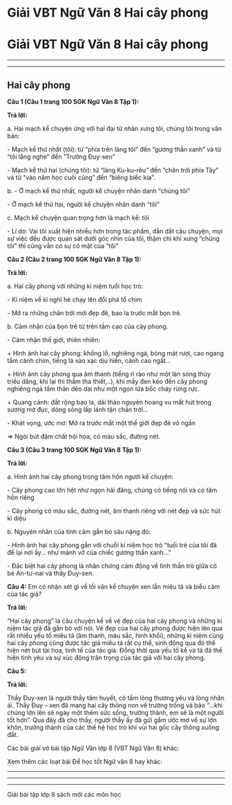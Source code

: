 # Giải VBT Ngữ Văn 8 Hai cây phong

# Giải VBT Ngữ Văn 8 Hai cây phong

* * *

* * *

## Hai cây phong

**Câu 1 (Câu 1 trang 100 SGK Ngữ Văn 8 Tập 1):**

**Trả lời:**

a. Hai mạch kể chuyện ứng với hai đại từ nhân xưng tôi, chúng tôi trong văn bản: 

\- Mạch kể thứ nhất (tôi): từ “phía trên làng tôi” đến “gương thần xanh” và từ “tôi lắng nghe” đến “Trường Đuy-sen” 

\- Mạch kể thứ hai (chúng tôi): từ “làng Ku-ku-rêu” đến “chân trời phía Tây” và từ “vào năm học cuối cùng” đến “biêng biếc kia”. 

b. - Ở mạch kể thứ nhất, người kể chuyện nhân danh “chúng tôi” 

\- Ở mạch kể thứ hai, người kể chuyện nhân danh “tôi” 

c. Mạch kể chuyện quan trọng hơn là mạch kể: tôi 

\- Lí do: Vai tôi xuất hiện nhiều hơn trong tác phẩm, dẫn dắt câu chuyện, mọi sự việc đều được quan sát dưới góc nhìn của tôi, thậm chí khi xưng “chúng tôi” thì cũng vẫn có sự có mặt của “tôi” 

**Câu 2 (Câu 2 trang 100 SGK Ngữ Văn 8 Tập 1):**

**Trả lời:**

a. Hai cây phong với những kỉ niệm tuổi học trò: 

\- Kỉ niệm về kì nghỉ hè chạy lên đồi phá tổ chim 

\- Mở ra những chân trời mới đẹp đẽ, bao la trước mắt bọn trẻ. 

b. Cảm nhận của bọn trẻ từ trên tầm cao của cây phong. 

\- Cảm nhận thế giới, thiên nhiên: 

\+ Hình ảnh hai cây phong: khổng lồ, nghiêng ngả, bóng mát rượi, cao ngang tầm cánh chim, tiếng lá xào xạc dịu hiền, cành cao ngất… 

\+ Hinh ảnh cây phong qua âm thanh (tiếng rì rào như một làn sóng thủy triều dâng, khi lại thì thầm tha thiết,..), khi mấy đen kéo đến cây phong nghiêng ngả tấm thân dẻo dai như một ngọn lửa bốc cháy rừng rực. 

\+ Quang cảnh: đất rộng bao la, dải thảo nguyên hoang vu mất hút trong sương mờ đục, dòng sông lấp lánh tận chân trời… 

\- Khát vọng, ước mơ: Mở ra trước mắt một thế giới đẹp đẽ vô ngần 

⇒ Ngòi bút đậm chất hội họa, có màu sắc, đường nét. 

**Câu 3 (Câu 3 trang 100 SGK Ngữ Văn 8 Tập 1):**

**Trả lời:**

a. Hình ảnh hai cây phong trong tâm hồn người kể chuyện: 

\- Cây phong cao lớn hệt như ngọn hải đăng, chúng có tiếng nói và có tâm hồn riêng 

\- Cây phong có màu sắc, đường nét, âm thanh riêng với nét đẹp và sức hút kì diệu 

b. Nguyên nhân của tình cảm gắn bó sâu nặng đó: 

\- Hình ảnh hai cây phong gắn với chuỗi kỉ niệm học trò "tuổi trẻ của tôi đã để lại nơi ấy… như mảnh vỡ của chiếc gương thần xanh…" 

\- Đặc biệt hai cây phong là nhân chứng cảm động về tình thần trò giữa cô bé An-tư-nai và thầy Đuy-sen. 

**Câu 4:** Em có nhận xét gì về lối văn kể chuyện xen lẫn miêu tả và biểu cảm của tác giả? 

**Trả lời:**

“Hai cây phong” là câu chuyện kể về vẻ đẹp của hai cây phong và những kỉ niệm tác giả đã gắn bó với nói. Vẻ đẹp của hai cây phong được hiện lên qua rất nhiều yếu tố miêu tả (âm thanh, màu sắc, hình khối), những kỉ niệm cùng hai cây phong cũng được tác giả miêu tả rất cụ thể, sinh động qua đó thể hiện nét bút tài hoa, tinh tế của tác giả. Đồng thời qua yếu tố kể và tả đã thể hiện tình yêu và sự xúc động trân trọng của tác giả với hai cây phong. 

**Câu 5:**

**Trả lời:**

Thầy Đuy-xen là người thầy tâm huyết, có tấm lòng thương yêu và lòng nhân ái. Thầy Đuy – xen đã mang hai cây thông non về trường trồng và bảo “...khi chúng lớn lên sẽ ngày một thêm sức sống, trưởng thành, em sẽ là một người tốt hơn”. Qua đây đã cho thấy, người thầy ấy đã gửi gắm ước mơ về sự lớn khôn, trưởng thành của các thế hệ học trò khi vùi hai gốc cây thông xuống đất. 

Các bài giải vở bài tập Ngữ Văn lớp 8 (VBT Ngữ Văn 8) khác:

Xem thêm các loạt bài Để học tốt Ngữ văn 8 hay khác:

* * *

* * *

* * *

Giải bài tập lớp 8 sách mới các môn học
